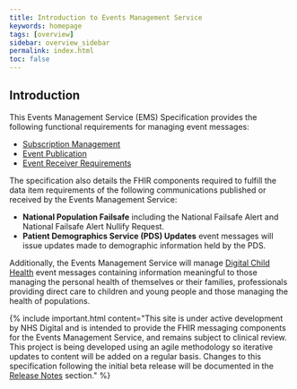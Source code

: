 ```yaml
---
title: Introduction to Events Management Service
keywords: homepage
tags: [overview]
sidebar: overview_sidebar
permalink: index.html
toc: false
---
```


## Introduction ##

This Events Management Service (EMS) Specification provides the following functional requirements for managing event messages:

- [Subscription Management](explore_subscriptions.html)
- [Event Publication](publication_requirements.html)
- [Event Receiver Requirements](receiver_requirements.html) 

The specification also details the FHIR components required to fulfill the data item requirements of the following communications published or received by the Events Management Service:

- **National Population Failsafe** including the National Failsafe Alert and National Failsafe Alert Nullify Request.
- **Patient Demographics Service (PDS) Updates** event messages will issue updates made to demographic information held by the PDS.

Additionally, the Events Management Service will manage [Digital Child Health](https://developer.nhs.uk/library/interoperability/digital-child-health) event messages containing information meaningful to those managing the personal health of themselves or their families, professionals providing direct care to children and young people and those managing the health of populations. 

{% include important.html content="This site is under active development by NHS Digital and is intended to provide the FHIR messaging components for the Events Management Service, and remains subject to clinical review. This project is being developed using an agile methodology so iterative updates to content will be added on a regular basis. Changes to this specification following the initial beta release will be documented in the [Release Notes](overview_release_notes.html) section." %}